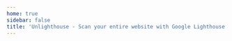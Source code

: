 ```yaml
---
home: true
sidebar: false
title: 'Unlighthouse - Scan your entire website with Google Lighthouse'
---
```


<Home />
